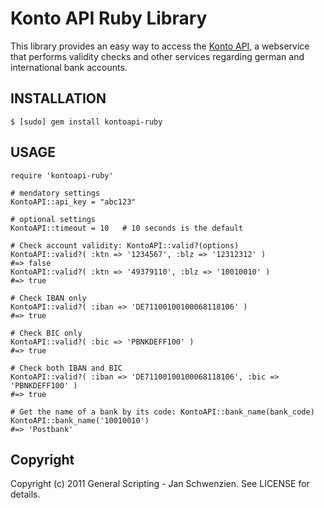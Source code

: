 Konto API Ruby Library
======================

This library provides an easy way to access the [Konto API](https://www.kontoapi.de/), a webservice that performs validity checks and other services regarding german and international bank accounts.

INSTALLATION
------------

    $ [sudo] gem install kontoapi-ruby

USAGE
-----

    require 'kontoapi-ruby'

    # mendatory settings
    KontoAPI::api_key = "abc123"

    # optional settings
    KontoAPI::timeout = 10   # 10 seconds is the default

    # Check account validity: KontoAPI::valid?(options)
    KontoAPI::valid?( :ktn => '1234567', :blz => '12312312' )
    #=> false
    KontoAPI::valid?( :ktn => '49379110', :blz => '10010010' )
    #=> true
    
    # Check IBAN only
    KontoAPI::valid?( :iban => 'DE71100100100068118106' )
    #=> true
    
    # Check BIC only
    KontoAPI::valid?( :bic => 'PBNKDEFF100' )
    #=> true
    
    # Check both IBAN and BIC
    KontoAPI::valid?( :iban => 'DE71100100100068118106', :bic => 'PBNKDEFF100' )
    #=> true

    # Get the name of a bank by its code: KontoAPI::bank_name(bank_code)
    KontoAPI::bank_name('10010010')
    #=> 'Postbank'

Copyright
---------

Copyright (c) 2011 General Scripting - Jan Schwenzien. See LICENSE for details.